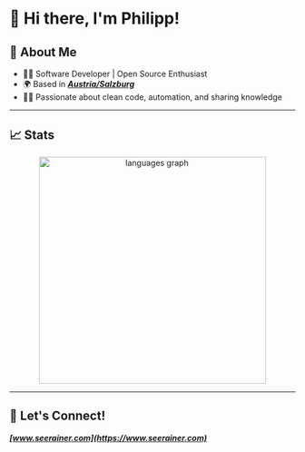 # 👋 Hi there, I'm Philipp!

## 🚀 About Me

- 🧑‍💻 Software Developer | Open Source Enthusiast
- 🌍 Based in ***[Austria/Salzburg](https://www.openstreetmap.org/#map=13/47.80018/13.05614)***
- 👨‍🎓 Passionate about clean code, automation, and sharing knowledge

---

## 📈 Stats

<p align="center">
   <img src="https://github-readme-stats.vercel.app/api/top-langs/?username=seerainer&theme=dracula&hide_border=true&layout=compact&langs_count=100" width="400px" alt="languages graph">
</p>

---

## 🤝 Let's Connect!

***[www.seerainer.com](https://www.seerainer.com)***
